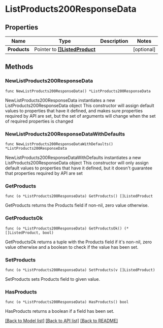# ListProducts200ResponseData

## Properties

Name | Type | Description | Notes
------------ | ------------- | ------------- | -------------
**Products** | Pointer to [**[]ListedProduct**](ListedProduct.md) |  | [optional] 

## Methods

### NewListProducts200ResponseData

`func NewListProducts200ResponseData() *ListProducts200ResponseData`

NewListProducts200ResponseData instantiates a new ListProducts200ResponseData object
This constructor will assign default values to properties that have it defined,
and makes sure properties required by API are set, but the set of arguments
will change when the set of required properties is changed

### NewListProducts200ResponseDataWithDefaults

`func NewListProducts200ResponseDataWithDefaults() *ListProducts200ResponseData`

NewListProducts200ResponseDataWithDefaults instantiates a new ListProducts200ResponseData object
This constructor will only assign default values to properties that have it defined,
but it doesn't guarantee that properties required by API are set

### GetProducts

`func (o *ListProducts200ResponseData) GetProducts() []ListedProduct`

GetProducts returns the Products field if non-nil, zero value otherwise.

### GetProductsOk

`func (o *ListProducts200ResponseData) GetProductsOk() (*[]ListedProduct, bool)`

GetProductsOk returns a tuple with the Products field if it's non-nil, zero value otherwise
and a boolean to check if the value has been set.

### SetProducts

`func (o *ListProducts200ResponseData) SetProducts(v []ListedProduct)`

SetProducts sets Products field to given value.

### HasProducts

`func (o *ListProducts200ResponseData) HasProducts() bool`

HasProducts returns a boolean if a field has been set.


[[Back to Model list]](../README.md#documentation-for-models) [[Back to API list]](../README.md#documentation-for-api-endpoints) [[Back to README]](../README.md)


